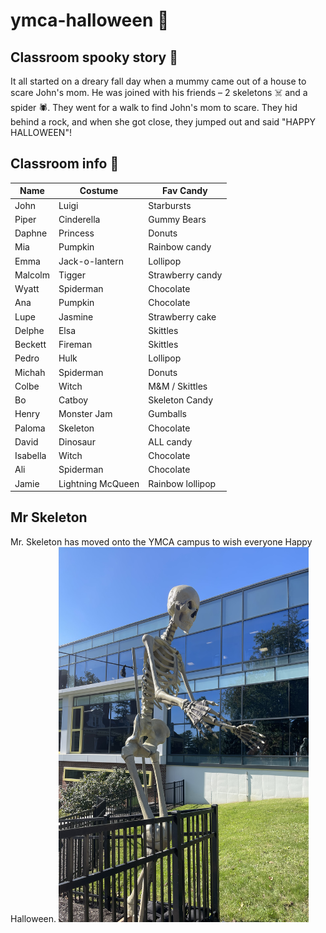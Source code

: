 # ymca-halloween 🎃

## Classroom spooky story 👻
It all started on a dreary fall day when a mummy came out of a house to scare John's mom. He was joined with his friends – 2 skeletons ☠️ and a spider 🕷️. They went for a walk to find John's mom to scare. They hid behind a rock, and when she got close, they jumped out and said "HAPPY HALLOWEEN"! 

## Classroom info 🍬
| Name | Costume | Fav Candy |
| --- | --- | --- |
| John | Luigi | Starbursts | 
| Piper | Cinderella | Gummy Bears | 
| Daphne | Princess | Donuts | 
| Mia | Pumpkin | Rainbow candy | 
| Emma | Jack-o-lantern | Lollipop | 
| Malcolm | Tigger | Strawberry candy | 
| Wyatt | Spiderman | Chocolate | 
| Ana | Pumpkin | Chocolate | 
| Lupe | Jasmine | Strawberry cake | 
| Delphe | Elsa | Skittles | 
| Beckett | Fireman | Skittles | 
| Pedro | Hulk | Lollipop | 
| Michah | Spiderman | Donuts | 
| Colbe | Witch | M&M / Skittles | 
| Bo | Catboy | Skeleton Candy | 
| Henry | Monster Jam | Gumballs | 
| Paloma | Skeleton | Chocolate | 
| David | Dinosaur | ALL candy |
| Isabella | Witch | Chocolate |
| Ali | Spiderman | Chocolate |
| Jamie | Lightning McQueen | Rainbow lollipop |

## Mr Skeleton
Mr. Skeleton has moved onto the YMCA campus to wish everyone Happy Halloween. 
<img src="https://github.com/vickimcfadden/ymca-halloween/blob/main/IMG_2381.jpg" alt="picture of large plastic skeleton outside YMCA" width="400" height="600">
